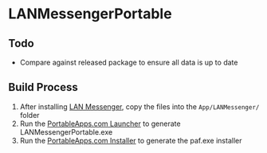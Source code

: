 # LANMessengerPortable

## Todo
- Compare against released package to ensure all data is up to date


## Build Process
1. After installing [LAN Messenger](http://lanmsngr.sourceforge.net/downloads.php#windows), copy the files into the `App/LANMessenger/` folder
2. Run the [PortableApps.com Launcher](http://portableapps.com/apps/development/portableapps.com_launcher) to generate LANMessengerPortable.exe
3. Run the [PortableApps.com Installer](http://portableapps.com/apps/development/portableapps.com_installer) to generate the paf.exe installer
